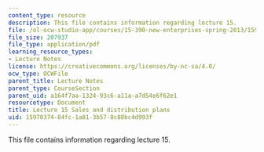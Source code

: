 ```yaml
---
content_type: resource
description: This file contains information regarding lecture 15.
file: /ol-ocw-studio-app/courses/15-390-new-enterprises-spring-2013/1597037484fc1a813b578c88bc4d993f_MIT15_390S13_lec15.pdf
file_size: 207937
file_type: application/pdf
learning_resource_types:
- Lecture Notes
license: https://creativecommons.org/licenses/by-nc-sa/4.0/
ocw_type: OCWFile
parent_title: Lecture Notes
parent_type: CourseSection
parent_uid: a164f7aa-1324-93c6-a11a-a7d54e6f62e1
resourcetype: Document
title: Lecture 15 Sales and distribution plans
uid: 15970374-84fc-1a81-3b57-8c88bc4d993f
---
```

This file contains information regarding lecture 15.
